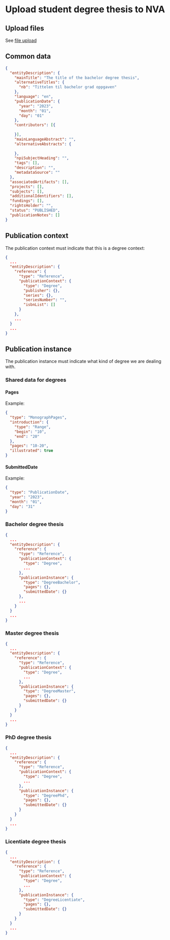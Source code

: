 # Upload student degree thesis to NVA

## Upload files
See [file upload](../file-upload/index.md)

## Common data
```json
{
  "entityDescription": {
    "mainTitle": "The title of the bachelor degree thesis",
    "alternativeTitles": {
      "nb": "Tittelen til bachelor grad oppgaven"
    },
    "language": "en",
    "publicationDate": {
      "year": "2023",
      "month": "01",
      "day": "01"
    },
    "contributors": [{
      
    }],
    "mainLanguageAbstract": "",
    "alternativeAbstracts": {
      
    },
    "npiSubjectHeading": "",
    "tags": [],
    "description": "",
    "metadataSource": ""
  },
  "associatedArtifacts": [],
  "projects": [],
  "subjects": [],
  "additionalIdentifiers": [],
  "fundings": [],
  "rightsHolder": "",
  "status": "PUBLISHED",
  "publicationNotes": []
}
```

## Publication context
The publication context must indicate that this is a degree context:
```json
{
  ...
  "entityDescription": {
    "reference": {
      "type": "Reference",
      "publicationContext": {
        "type": "Degree",
        "publisher": {},
        "series": {},
        "seriesNumber": "",
        "isbnList": []
      }
    },
    ...
  }
  ...
}
```

## Publication instance
The publication instance must indicate what kind of degree we are dealing with.

### Shared data for degrees

#### Pages
Example:
```json
{
  "type": "MonographPages",
  "introduction": {
    "type": "Range",
    "begin": "10",
    "end": "20"
  },
  "pages": "10-20",
  "illustrated": true
}
```

#### SubmittedDate
Example:
```json
{
  "type": "PublicationDate",
  "year": "2023",
  "month": "01",
  "day": "31"
}
```

### Bachelor degree thesis
```json
{
  ...
  "entityDescription": {
    "reference": {
      "type": "Reference",
      "publicationContext": {
        "type": "Degree",
        ...
      },
      "publicationInstance": {
        "type": "DegreeBachelor",
        "pages": {},
        "submittedDate": {}
      },
      ...
    }
  }
  ...
}
```
### Master degree thesis
```json
{
  ...
  "entityDescription": {
    "reference": {
      "type": "Reference",
      "publicationContext": {
        "type": "Degree",
        ...
      },
      "publicationInstance": {
        "type": "DegreeMaster",
        "pages": {},
        "submittedDate": {}
      }
    }
  }
  ...
}
```
### PhD degree thesis
```json
{
  ...
  "entityDescription": {
    "reference": {
      "type": "Reference",
      "publicationContext": {
        "type": "Degree",
        ...
      },
      "publicationInstance": {
        "type": "DegreePhd",
        "pages": {},
        "submittedDate": {}
      }
    }
  }
  ...
}
```
### Licentiate degree thesis
```json
{
  ...
  "entityDescription": {
    "reference": {
      "type": "Reference",
      "publicationContext": {
        "type": "Degree",
        ...
      },
      "publicationInstance": {
        "type": "DegreeLicentiate",
        "pages": {},
        "submittedDate": {}
      }
    }
  }
  ...
}
```
